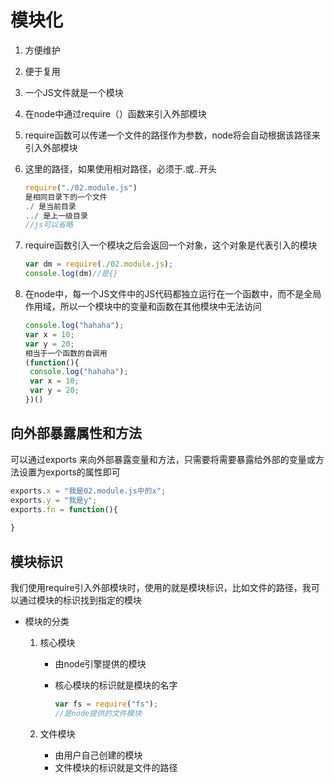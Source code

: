 # 模块化

1. 方便维护

2. 便于复用

3. 一个JS文件就是一个模块

4. 在node中通过require（）函数来引入外部模块

5. require函数可以传递一个文件的路径作为参数，node将会自动根据该路径来引入外部模块

6. 这里的路径，如果使用相对路径，必须于.或..开头

   ```javascript
   require("./02.module.js")
   是相同目录下的一个文件
   ./ 是当前目录
   ../ 是上一级目录
   //js可以省略
   ```

7. require函数引入一个模块之后会返回一个对象，这个对象是代表引入的模块

   ```javascript
   var dm = require(./02.module.js);
   console.log(dm)//是{}
   ```

8. 在node中，每一个JS文件中的JS代码都独立运行在一个函数中，而不是全局作用域，所以一个模块中的变量和函数在其他模块中无法访问

   ```javascript
   console.log("hahaha");
   var x = 10;
   var y = 20;
   相当于一个函数的自调用
   (function(){
    console.log("hahaha");
    var x = 10;
    var y = 20;
   })()
   ```

## 向外部暴露属性和方法

可以通过exports 来向外部暴露变量和方法，只需要将需要暴露给外部的变量或方法设置为exports的属性即可

```javascript
exports.x = "我是02.module.js中的x";
exports.y = "我是y";
exports.fn = function(){
    
}
```

## 模块标识

我们使用require引入外部模块时，使用的就是模块标识，比如文件的路径，我可以通过模块的标识找到指定的模块

- 模块的分类

  1. 核心模块

     - 由node引擎提供的模块

     - 核心模块的标识就是模块的名字

       ```javascript
       var fs = require("fs");
       //是node提供的文件模块
       ```

  2. 文件模块

     - 由用户自己创建的模块
     - 文件模块的标识就是文件的路径

  